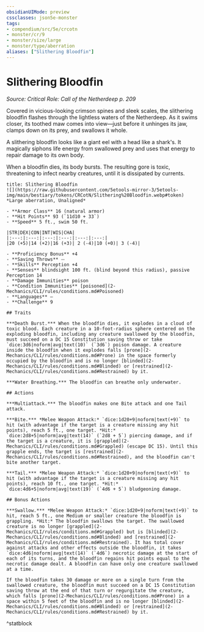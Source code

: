 ```yaml
---
obsidianUIMode: preview
cssclasses: json5e-monster
tags:
- compendium/src/5e/crcotn
- monster/cr/9
- monster/size/large
- monster/type/aberration
aliases: ["Slithering Bloodfin"]
---
```

# Slithering Bloodfin
*Source: Critical Role: Call of the Netherdeep p. 209*  

Covered in vicious-looking crimson spines and sleek scales, the slithering bloodfin flashes through the lightless waters of the Netherdeep. As it swims closer, its toothed maw comes into view—just before it unhinges its jaw, clamps down on its prey, and swallows it whole.

A slithering bloodfin looks like a giant eel with a head like a shark's. It magically siphons life energy from swallowed prey and uses that energy to repair damage to its own body.

When a bloodfin dies, its body bursts. The resulting gore is toxic, threatening to infect nearby creatures, until it is dissipated by currents.

```ad-statblock
title: Slithering Bloodfin
![](https://raw.githubusercontent.com/5etools-mirror-3/5etools-img/main/bestiary/tokens/CRCotN/Slithering%20Bloodfin.webp#token)
*Large aberration, Unaligned*

- **Armor Class** 16 (natural armor)
- **Hit Points** 93 (`11d10 + 33`)
- **Speed** 5 ft., swim 50 ft.

|STR|DEX|CON|INT|WIS|CHA|
|:---:|:---:|:---:|:---:|:---:|:---:|
|20 (+5)|14 (+2)|16 (+3)| 2 (-4)|10 (+0)| 3 (-4)|

- **Proficiency Bonus** +4
- **Saving Throws** ⏤
- **Skills** Perception +4
- **Senses** blindsight 100 ft. (blind beyond this radius), passive Perception 14
- **Damage Immunities** poison
- **Condition Immunities** [poisoned](2-Mechanics/CLI/rules/conditions.md#Poisoned)
- **Languages** —
- **Challenge** 9

## Traits

***Death Burst.*** When the bloodfin dies, it explodes in a cloud of toxic blood. Each creature in a 10-foot-radius sphere centered on the exploding bloodfin, including any creature swallowed by the bloodfin, must succeed on a DC 15 Constitution saving throw or take `dice:3d6|noform|avg|text(10)` (`3d6`) poison damage. A creature inside the bloodfin when it explodes falls [prone](2-Mechanics/CLI/rules/conditions.md#Prone) in the space formerly occupied by the bloodfin and is no longer [blinded](2-Mechanics/CLI/rules/conditions.md#Blinded) or [restrained](2-Mechanics/CLI/rules/conditions.md#Restrained) by it.

***Water Breathing.*** The bloodfin can breathe only underwater.

## Actions

***Multiattack.*** The bloodfin makes one Bite attack and one Tail attack.

***Bite.*** *Melee Weapon Attack:* `dice:1d20+9|noform|text(+9)` to hit (with advantage if the target is a creature missing any hit points), reach 5 ft., one target. *Hit:* `dice:2d8+5|noform|avg|text(14)` (`2d8 + 5`) piercing damage, and if the target is a creature, it is [grappled](2-Mechanics/CLI/rules/conditions.md#Grappled) (escape DC 15). Until this grapple ends, the target is [restrained](2-Mechanics/CLI/rules/conditions.md#Restrained), and the bloodfin can't bite another target.

***Tail.*** *Melee Weapon Attack:* `dice:1d20+9|noform|text(+9)` to hit (with advantage if the target is a creature missing any hit points), reach 10 ft., one target. *Hit:* `dice:4d6+5|noform|avg|text(19)` (`4d6 + 5`) bludgeoning damage.

## Bonus Actions

***Swallow.*** *Melee Weapon Attack:* `dice:1d20+9|noform|text(+9)` to hit, reach 5 ft., one Medium or smaller creature the bloodfin is grappling. *Hit:* The bloodfin swallows the target. The swallowed creature is no longer [grappled](2-Mechanics/CLI/rules/conditions.md#Grappled) but is [blinded](2-Mechanics/CLI/rules/conditions.md#Blinded) and [restrained](2-Mechanics/CLI/rules/conditions.md#Restrained). It has total cover against attacks and other effects outside the bloodfin, it takes `dice:4d6|noform|avg|text(14)` (`4d6`) necrotic damage at the start of each of its turns, and the bloodfin regains hit points equal to the necrotic damage dealt. A bloodfin can have only one creature swallowed at a time.

If the bloodfin takes 30 damage or more on a single turn from the swallowed creature, the bloodfin must succeed on a DC 15 Constitution saving throw at the end of that turn or regurgitate the creature, which falls [prone](2-Mechanics/CLI/rules/conditions.md#Prone) in a space within 5 feet of the bloodfin and is no longer [blinded](2-Mechanics/CLI/rules/conditions.md#Blinded) or [restrained](2-Mechanics/CLI/rules/conditions.md#Restrained) by it.
```
^statblock
